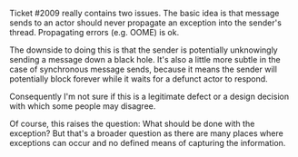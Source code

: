 Ticket #2009 really contains two issues.   The basic idea is that message sends to an actor should never propagate an exception into the sender's thread.  Propagating errors (e.g. OOME) is ok.

The downside to doing this is that the sender is potentially unknowingly sending a message down a black hole.  It's also a little more subtle in the case of synchronous message sends, because it means the sender will potentially block forever while it waits for a defunct actor to respond.

Consequently I'm not sure if this is a legitimate defect or a design decision with which some people may disagree.

Of course, this raises the question:  What should be done with the exception?  But that's a broader question as there are many places where exceptions can occur and no defined means of capturing the information.
